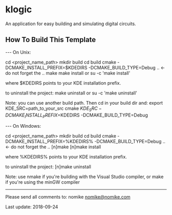 klogic
======

An application for easy building and simulating digital circuits.

How To Build This Template
--------------------------

--- On Unix:

cd <project_name_path>
mkdir build
cd build
cmake -DCMAKE_INSTALL_PREFIX=$KDEDIRS -DCMAKE_BUILD_TYPE=Debug ..      <- do not forget the ..
make
make install or su -c 'make install'

where $KDEDIRS points to your KDE installation prefix.

to uninstall the project:
make uninstall or su -c 'make uninstall'

Note: you can use another build path. Then cd in your build dir and:
export KDE_SRC=path_to_your_src
cmake $KDE_SRC -DCMAKE_INSTALL_PREFIX=$KDEDIRS -DCMAKE_BUILD_TYPE=Debug

--- On Windows:

cd <project_name_path>
mkdir build
cd build
cmake -DCMAKE_INSTALL_PREFIX=%KDEDIRS% -DCMAKE_BUILD_TYPE=Debug ..      <- do not forget the ..
[n]make
[n]make install

where %KDEDIRS% points to your KDE installation prefix.

to uninstall the project:
[n]make uninstall

Note: use nmake if you're building with the Visual Studio compiler, or make
if you're using the minGW compiler

----
Please send all comments to:
nomike <nomike@nomike.com>

Last update: 2018-09-24
